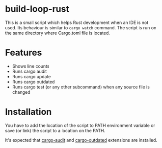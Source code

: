 
# build-loop-rust

This is a small script which helps Rust development when an IDE is not used.
Its behaviour is similar to `cargo watch` command.
The script is run on the same directory where Cargo.toml file is located. 

# Features

* Shows line counts
* Runs cargo audit
* Runs cargo update
* Runs cargo outdated
* Runs cargo test (or any other subcommand) when any source file is changed

# Installation

You have to add the location of the script to PATH environment variable or
save (or link) the script to a location on the PATH.

It's expected that [cargo-audit] and [cargo-outdated] extensions are installed.

[cargo-audit]: https://github.com/RustSec/cargo-audit
[cargo-outdated]: https://github.com/kbknapp/cargo-outdated

